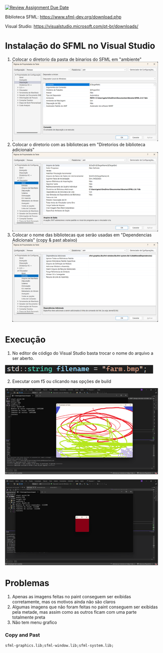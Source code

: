 [![Review Assignment Due Date](https://classroom.github.com/assets/deadline-readme-button-24ddc0f5d75046c5622901739e7c5dd533143b0c8e959d652212380cedb1ea36.svg)](https://classroom.github.com/a/TuvsvrGo)

Biblioteca SFML: https://www.sfml-dev.org/download.php

Visual Studio: https://visualstudio.microsoft.com/pt-br/downloads/


# Instalação do SFML no Visual Studio

1. Colocar o diretorio da pasta de binarios do SFML em "ambiente"
![alt text](image.png)
2. Colocar o diretorio com as bibliotecas em "Diretorios de biblioteca adicionais" 
![alt text](image-1.png)
3. Colocar o nome das bibliotecas que serão usadas em "Dependencias Adicionais" (copy & past abaixo)
![alt text](image-2.png)

# Execução
1. No editor de código do Visual Studio basta trocar o nome do arquivo a ser aberto.

![alt text](image-3.png)

2. Executar com f5 ou clicando nas opções de build

![alt text](image-4.png)

![alt text](image-5.png)

# Problemas
1. Apenas as imagens feitas no paint conseguem ser exibidas corretamente, mas os motivos ainda não são claros
2. Algumas imagens que não foram feitas no paint conseguem ser exibidas pela metade, mas assim como as outros ficam com uma parte totalmente preta
3. Não tem menu grafico

### Copy and Past 
```
sfml-graphics.lib;sfml-window.lib;sfml-system.lib;
```
